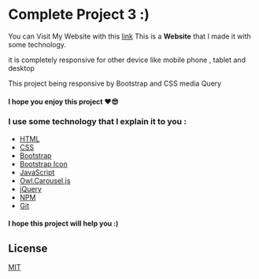 # Complete Project 3 :)
You can Visit My Website with this [link](https://mahdi-tavakkoli.github.io/Complete-Project-3/)
This is a **Website** that I made it with some technology.

it is completely responsive for other device like mobile phone , tablet and desktop

This project being responsive by Bootstrap and CSS media Query
#### I hope you enjoy this project ❤😎

### I use some technology that I explain it to you :
- [HTML](https://developer.mozilla.org/en-US/docs/Web/HTML)
- [CSS](https://developer.mozilla.org/en-US/docs/Web/CSS)
- [Bootstrap](https://getbootstrap.com/)
- [Bootstrap Icon](https://icons.getbootstrap.com)
- [JavaScript](https://developer.mozilla.org/en-US/docs/Web/JavaScript)
- [Owl.Carousel.js](https://owlcarousel2.github.io/OwlCarousel2/)
- [jQuery](https://jquery.com/)
- [NPM](https://www.npmjs.com)
- [Git](https://git-scm.com)

#### I hope this project will help you :)

## License
[MIT](https://choosealicense.com/licenses/mit/)